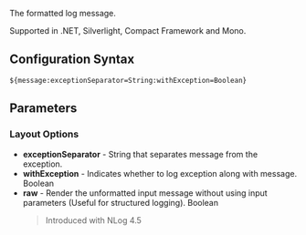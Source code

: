 The formatted log message. 

Supported in .NET, Silverlight, Compact Framework and Mono.

## Configuration Syntax
```
${message:exceptionSeparator=String:withException=Boolean}
```

## Parameters
### Layout Options
* **exceptionSeparator** - String that separates message from the exception.
* **withException** - Indicates whether to log exception along with message. Boolean
* **raw** - Render the unformatted input message without using input parameters (Useful for structured logging). Boolean
  > Introduced with NLog 4.5

